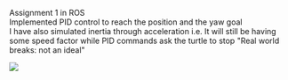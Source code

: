 Assignment 1 in ROS\
Implemented PID control to reach the position and the yaw goal\
I have also simulated inertia through acceleration i.e. It will still be having some speed factor while PID commands ask the 
turtle to stop "Real world breaks: not an ideal"

![](/home/zeelb/autonomous-exploration/catkin_ws/src/lawn_mower/tbot.png)


